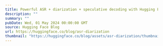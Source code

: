 ```yaml
---
title: Powerful ASR + diarization + speculative decoding with Hugging Face Inference Endpoints
description: ""
summary: ""
pubDate: Wed, 01 May 2024 00:00:00 GMT
source: Hugging Face Blog
url: https://huggingface.co/blog/asr-diarization
thumbnail: "https://huggingface.co/blog/assets/asr-diarization/thumbnail.png"
---
```


